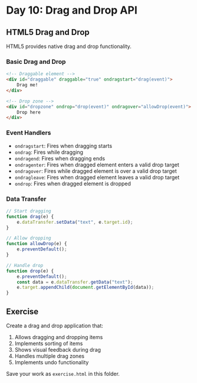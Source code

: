 # Day 10: Drag and Drop API

## HTML5 Drag and Drop
HTML5 provides native drag and drop functionality.

### Basic Drag and Drop
```html
<!-- Draggable element -->
<div id="draggable" draggable="true" ondragstart="drag(event)">
    Drag me!
</div>

<!-- Drop zone -->
<div id="dropzone" ondrop="drop(event)" ondragover="allowDrop(event)">
    Drop here
</div>
```

### Event Handlers
- `ondragstart`: Fires when dragging starts
- `ondrag`: Fires while dragging
- `ondragend`: Fires when dragging ends
- `ondragenter`: Fires when dragged element enters a valid drop target
- `ondragover`: Fires while dragged element is over a valid drop target
- `ondragleave`: Fires when dragged element leaves a valid drop target
- `ondrop`: Fires when dragged element is dropped

### Data Transfer
```javascript
// Start dragging
function drag(e) {
    e.dataTransfer.setData("text", e.target.id);
}

// Allow dropping
function allowDrop(e) {
    e.preventDefault();
}

// Handle drop
function drop(e) {
    e.preventDefault();
    const data = e.dataTransfer.getData("text");
    e.target.appendChild(document.getElementById(data));
}
```

## Exercise
Create a drag and drop application that:
1. Allows dragging and dropping items
2. Implements sorting of items
3. Shows visual feedback during drag
4. Handles multiple drag zones
5. Implements undo functionality

Save your work as `exercise.html` in this folder.
